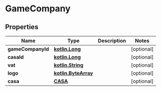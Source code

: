 # GameCompany

## Properties
Name | Type | Description | Notes
------------ | ------------- | ------------- | -------------
**gameCompanyId** | [**kotlin.Long**](.md) |  |  [optional]
**casaId** | [**kotlin.Long**](.md) |  |  [optional]
**vat** | [**kotlin.String**](.md) |  |  [optional]
**logo** | [**kotlin.ByteArray**](.md) |  |  [optional]
**casa** | [**CASA**](CASA.md) |  |  [optional]
